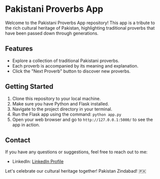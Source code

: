 # Pakistani Proverbs App

Welcome to the Pakistani Proverbs App repository! This app is a tribute to the rich cultural heritage of Pakistan, highlighting traditional proverbs that have been passed down through generations.

## Features

- Explore a collection of traditional Pakistani proverbs.
- Each proverb is accompanied by its meaning and explanation.
- Click the "Next Proverb" button to discover new proverbs.

## Getting Started

1. Clone this repository to your local machine.
2. Make sure you have Python and Flask installed.
3. Navigate to the project directory in your terminal.
4. Run the Flask app using the command: `python app.py`
5. Open your web browser and go to `http://127.0.0.1:5000/` to see the app in action.

## Contact

If you have any questions or suggestions, feel free to reach out to me:

- LinkedIn: [LinkedIn Profile]([https://www.linkedin.com/in/muhammad--ehsan/])

Let's celebrate our cultural heritage together! Pakistan Zindabad! 🇵🇰
